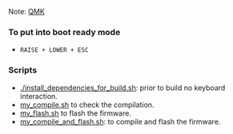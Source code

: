 Note: [QMK](thorg://notes/9e5ihl98dfsrkg80r0b1mqd)

### To put into boot ready mode 
- `RAISE + LOWER + ESC` 


### Scripts
- [./install_dependencies_for_build.sh](./install_dependencies_for_build.sh): prior to build no keyboard interaction.
- [my_compile.sh](./compile.sh) to check the compilation.
- [my_flash.sh](./flash.sh) to flash the firmware.
- [my_compile_and_flash.sh](./compile_and_flash.sh): to compile and flash the firmware.


